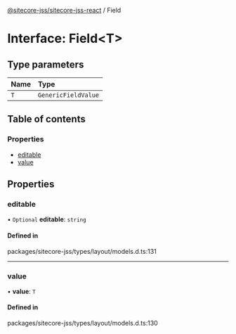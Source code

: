 [@sitecore-jss/sitecore-jss-react](../README.md) / Field

# Interface: Field\<T\>

## Type parameters

| Name | Type |
| :------ | :------ |
| `T` | `GenericFieldValue` |

## Table of contents

### Properties

- [editable](Field.md#editable)
- [value](Field.md#value)

## Properties

### editable

• `Optional` **editable**: `string`

#### Defined in

packages/sitecore-jss/types/layout/models.d.ts:131

___

### value

• **value**: `T`

#### Defined in

packages/sitecore-jss/types/layout/models.d.ts:130
